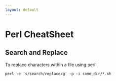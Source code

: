 ```yaml
---
layout: default
---
```

# Perl CheatSheet

## Search and Replace

To replace characters within a file using perl

	perl -e 's/search/replace/g' -p -i some_dir/*.sh

